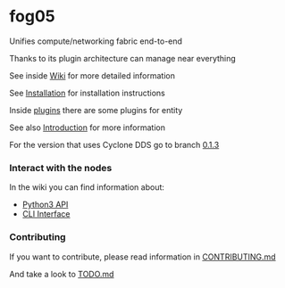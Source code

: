 # fog05

Unifies compute/networking fabric end-to-end

Thanks to its plugin architecture can manage near everything

See inside [Wiki](https://github.com/eclipse/fog05/wiki) for more detailed information

See [Installation](https://github.com/eclipse/fog05/wiki/Installation) for installation instructions

Inside [plugins](./plugins) there are some plugins for entity

See also [Introduction](https://github.com/eclipse/fog05/blob/master/Introduction.md) for more information

For the version that uses Cyclone DDS go to branch [0.1.3](https://github.com/eclipse/fog05/tree/0.1.3)

### Interact with the nodes

In the wiki you can find information about:

- [Python3 API](https://github.com/eclipse/fog05/wiki/fog05-Python-API)
- [CLI Interface](https://github.com/eclipse/fog05/wiki/CLI-Interface)


### Contributing

If you want to contribute, please read information in [CONTRIBUTING.md](./CONTRIBUTING.md)

And take a look to [TODO.md](./TODO.md)

